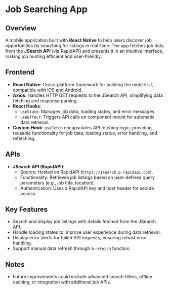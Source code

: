 # Job Searching App

## Overview
A mobile application built with **React Native** to help users discover job opportunities by searching for listings in real-time. The app fetches job data from the **JSearch API** (via RapidAPI) and presents it in an intuitive interface, making job hunting efficient and user-friendly.

## Frontend
- **React Native**: Cross-platform framework for building the mobile UI, compatible with iOS and Android.
- **Axios**: Handles HTTP GET requests to the JSearch API, simplifying data fetching and response parsing.
- **React Hooks**:
  - `useState`: Manages job data, loading states, and error messages.
  - `useEffect`: Triggers API calls on component mount for automatic data retrieval.
- **Custom Hook**: `useFetch` encapsulates API fetching logic, providing reusable functionality for job data, loading status, error handling, and refetching.

## APIs
- **JSearch API (RapidAPI)**:
  - Source: Hosted on RapidAPI (`https://jsearch.p.rapidapi.com`).
  - Functionality: Retrieves job listings based on user-defined query parameters (e.g., job title, location).
  - Authentication: Uses a RapidAPI key and host header for secure access.

## Key Features
- Search and display job listings with details fetched from the JSearch API.
- Handle loading states to improve user experience during data retrieval.
- Display error alerts for failed API requests, ensuring robust error handling.
- Support manual data refresh through a `refetch` function.

## Notes
- Future improvements could include advanced search filters, offline caching, or integration with additional job APIs.
